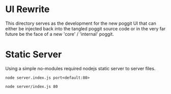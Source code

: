 # UI Rewrite

This directory serves as the development for the new poggit UI that can either be injected back into the tangled poggit source code
or in the very far future be the face of a new 'core' / 'internal' poggit.

# Static Server

Using a simple no-modules required nodejs static server to server files.

`node server.index.js port<default:80>`
```sh
node server/index.js 80
```